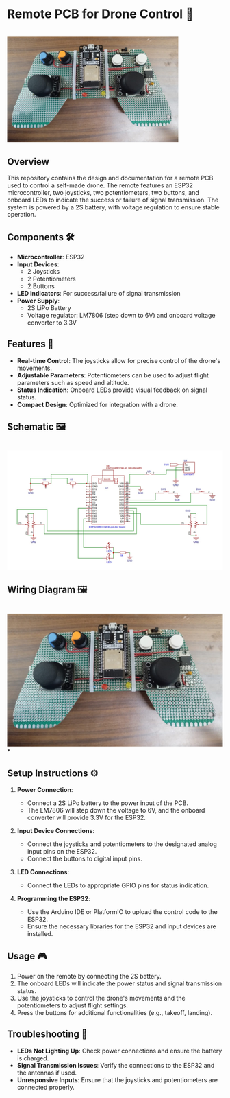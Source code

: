 # Remote PCB for Drone Control 🚀
  <br>
  <img src="..\..\public\asssets\droneremote.jpg" alt="Motor Driver" width="400"/>
  <br>

## Overview

This repository contains the design and documentation for a remote PCB used to control a self-made drone. The remote features an ESP32 microcontroller, two joysticks, two potentiometers, two buttons, and onboard LEDs to indicate the success or failure of signal transmission. The system is powered by a 2S battery, with voltage regulation to ensure stable operation.

## Components 🛠️

- **Microcontroller**: ESP32
- **Input Devices**: 
  - 2 Joysticks
  - 2 Potentiometers
  - 2 Buttons
- **LED Indicators**: For success/failure of signal transmission
- **Power Supply**: 
  - 2S LiPo Battery
  - Voltage regulator: LM7806 (step down to 6V) and onboard voltage converter to 3.3V

## Features 🌟

- **Real-time Control**: The joysticks allow for precise control of the drone's movements.
- **Adjustable Parameters**: Potentiometers can be used to adjust flight parameters such as speed and altitude.
- **Status Indication**: Onboard LEDs provide visual feedback on signal status.
- **Compact Design**: Optimized for integration with a drone.

## Schematic 🖼️

  <br>
  <img src="..\..\public\asssets\RemoteSch.jpg" alt="Motor Driver" width="600"/>
  <br>

## Wiring Diagram 🖼️

  <br>
  <img src="..\..\public\asssets\droneremote.jpg" alt="Motor Driver" width="600"/>
  <br>*

## Setup Instructions ⚙️

1. **Power Connection**:
   - Connect a 2S LiPo battery to the power input of the PCB.
   - The LM7806 will step down the voltage to 6V, and the onboard converter will provide 3.3V for the ESP32.

2. **Input Device Connections**:
   - Connect the joysticks and potentiometers to the designated analog input pins on the ESP32.
   - Connect the buttons to digital input pins.

3. **LED Connections**:
   - Connect the LEDs to appropriate GPIO pins for status indication.

4. **Programming the ESP32**:
   - Use the Arduino IDE or PlatformIO to upload the control code to the ESP32.
   - Ensure the necessary libraries for the ESP32 and input devices are installed.

## Usage 🎮

1. Power on the remote by connecting the 2S battery.
2. The onboard LEDs will indicate the power status and signal transmission status.
3. Use the joysticks to control the drone's movements and the potentiometers to adjust flight settings.
4. Press the buttons for additional functionalities (e.g., takeoff, landing).

## Troubleshooting 🔧

- **LEDs Not Lighting Up**: Check power connections and ensure the battery is charged.
- **Signal Transmission Issues**: Verify the connections to the ESP32 and the antennas if used.
- **Unresponsive Inputs**: Ensure that the joysticks and potentiometers are connected properly.
